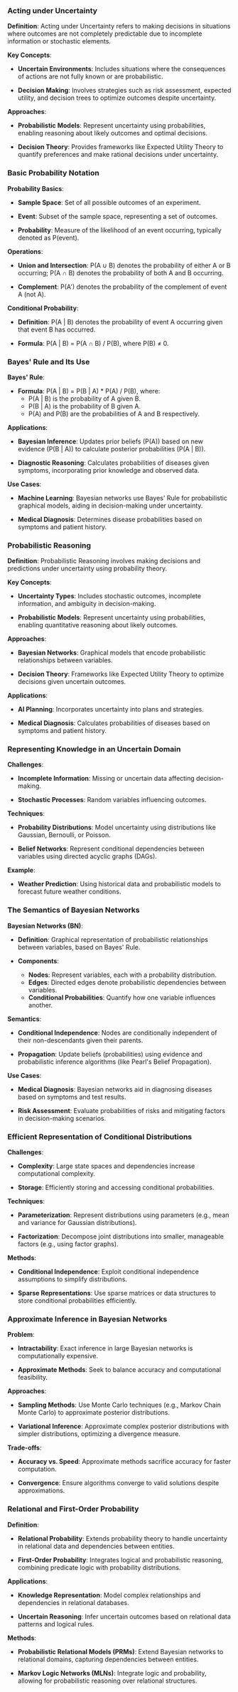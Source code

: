 ### Acting under Uncertainty

**Definition**: Acting under Uncertainty refers to making decisions in situations where outcomes are not completely predictable due to incomplete information or stochastic elements.

**Key Concepts**:

- **Uncertain Environments**: Includes situations where the consequences of actions are not fully known or are probabilistic.
  
- **Decision Making**: Involves strategies such as risk assessment, expected utility, and decision trees to optimize outcomes despite uncertainty.

**Approaches**:

- **Probabilistic Models**: Represent uncertainty using probabilities, enabling reasoning about likely outcomes and optimal decisions.

- **Decision Theory**: Provides frameworks like Expected Utility Theory to quantify preferences and make rational decisions under uncertainty.

### Basic Probability Notation

**Probability Basics**:

- **Sample Space**: Set of all possible outcomes of an experiment.
  
- **Event**: Subset of the sample space, representing a set of outcomes.
  
- **Probability**: Measure of the likelihood of an event occurring, typically denoted as P(event).

**Operations**:

- **Union and Intersection**: P(A ∪ B) denotes the probability of either A or B occurring; P(A ∩ B) denotes the probability of both A and B occurring.
  
- **Complement**: P(A') denotes the probability of the complement of event A (not A).

**Conditional Probability**:

- **Definition**: P(A | B) denotes the probability of event A occurring given that event B has occurred.
  
- **Formula**: P(A | B) = P(A ∩ B) / P(B), where P(B) ≠ 0.

### Bayes' Rule and Its Use

**Bayes' Rule**:

- **Formula**: P(A | B) = P(B | A) * P(A) / P(B), where:
  - P(A | B) is the probability of A given B.
  - P(B | A) is the probability of B given A.
  - P(A) and P(B) are the probabilities of A and B respectively.

**Applications**:

- **Bayesian Inference**: Updates prior beliefs (P(A)) based on new evidence (P(B | A)) to calculate posterior probabilities (P(A | B)).
  
- **Diagnostic Reasoning**: Calculates probabilities of diseases given symptoms, incorporating prior knowledge and observed data.

**Use Cases**:

- **Machine Learning**: Bayesian networks use Bayes' Rule for probabilistic graphical models, aiding in decision-making under uncertainty.
  
- **Medical Diagnosis**: Determines disease probabilities based on symptoms and patient history.
### Probabilistic Reasoning

**Definition**: Probabilistic Reasoning involves making decisions and predictions under uncertainty using probability theory.

**Key Concepts**:

- **Uncertainty Types**: Includes stochastic outcomes, incomplete information, and ambiguity in decision-making.
  
- **Probabilistic Models**: Represent uncertainty using probabilities, enabling quantitative reasoning about likely outcomes.

**Approaches**:

- **Bayesian Networks**: Graphical models that encode probabilistic relationships between variables.
  
- **Decision Theory**: Frameworks like Expected Utility Theory to optimize decisions given uncertain outcomes.

**Applications**:

- **AI Planning**: Incorporates uncertainty into plans and strategies.
  
- **Medical Diagnosis**: Calculates probabilities of diseases based on symptoms and patient history.

### Representing Knowledge in an Uncertain Domain

**Challenges**:

- **Incomplete Information**: Missing or uncertain data affecting decision-making.
  
- **Stochastic Processes**: Random variables influencing outcomes.

**Techniques**:

- **Probability Distributions**: Model uncertainty using distributions like Gaussian, Bernoulli, or Poisson.
  
- **Belief Networks**: Represent conditional dependencies between variables using directed acyclic graphs (DAGs).

**Example**:

- **Weather Prediction**: Using historical data and probabilistic models to forecast future weather conditions.

### The Semantics of Bayesian Networks

**Bayesian Networks (BN)**:

- **Definition**: Graphical representation of probabilistic relationships between variables, based on Bayes' Rule.
  
- **Components**:
  - **Nodes**: Represent variables, each with a probability distribution.
  - **Edges**: Directed edges denote probabilistic dependencies between variables.
  - **Conditional Probabilities**: Quantify how one variable influences another.

**Semantics**:

- **Conditional Independence**: Nodes are conditionally independent of their non-descendants given their parents.
  
- **Propagation**: Update beliefs (probabilities) using evidence and probabilistic inference algorithms (like Pearl's Belief Propagation).

**Use Cases**:

- **Medical Diagnosis**: Bayesian networks aid in diagnosing diseases based on symptoms and test results.
  
- **Risk Assessment**: Evaluate probabilities of risks and mitigating factors in decision-making scenarios.

### Efficient Representation of Conditional Distributions

**Challenges**:

- **Complexity**: Large state spaces and dependencies increase computational complexity.
  
- **Storage**: Efficiently storing and accessing conditional probabilities.

**Techniques**:

- **Parameterization**: Represent distributions using parameters (e.g., mean and variance for Gaussian distributions).
  
- **Factorization**: Decompose joint distributions into smaller, manageable factors (e.g., using factor graphs).

**Methods**:

- **Conditional Independence**: Exploit conditional independence assumptions to simplify distributions.
  
- **Sparse Representations**: Use sparse matrices or data structures to store conditional probabilities efficiently.

### Approximate Inference in Bayesian Networks

**Problem**:

- **Intractability**: Exact inference in large Bayesian networks is computationally expensive.
  
- **Approximate Methods**: Seek to balance accuracy and computational feasibility.

**Approaches**:

- **Sampling Methods**: Use Monte Carlo techniques (e.g., Markov Chain Monte Carlo) to approximate posterior distributions.
  
- **Variational Inference**: Approximate complex posterior distributions with simpler distributions, optimizing a divergence measure.

**Trade-offs**:

- **Accuracy vs. Speed**: Approximate methods sacrifice accuracy for faster computation.
  
- **Convergence**: Ensure algorithms converge to valid solutions despite approximations.

### Relational and First-Order Probability

**Definition**:

- **Relational Probability**: Extends probability theory to handle uncertainty in relational data and dependencies between entities.
  
- **First-Order Probability**: Integrates logical and probabilistic reasoning, combining predicate logic with probability distributions.

**Applications**:

- **Knowledge Representation**: Model complex relationships and dependencies in relational databases.
  
- **Uncertain Reasoning**: Infer uncertain outcomes based on relational data patterns and logical rules.

**Methods**:

- **Probabilistic Relational Models (PRMs)**: Extend Bayesian networks to relational domains, capturing dependencies between entities.
  
- **Markov Logic Networks (MLNs)**: Integrate logic and probability, allowing for probabilistic reasoning over relational structures.
